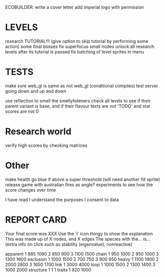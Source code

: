 ECOBUILDER:
write a cover letter
add imperial logo with permission

# LEVELS
research TUTORIAL!!! (give option to skip tutorial by performing some action)
some final bosses
fix superfocus small nodes
unlock all research levels after its tutorial is passed
fix batching of level sprites in menu

# TESTS
make sure web_gl is same as not web_gl (conditional compiles)
test server going down and up and down

use reflection to smell the smellylisteners
check all levels to see if their parent variant is base, and if their flavour texts are not 'TODO' and star scores are not 0

# Research world
verify high scores by checking matrices

# Other
make health go blue if above a super threshold (will need another fill sprite)
release game with australian fires as angle?
experiments to see how the score changes over time

I have read
I understand the purposes
I consent to data

# REPORT CARD
Your final score was XXX
Use the 'i' icon thingy to show the explanation This was made up of X nodes, and X edges
The species with the... is...
(extra info on click such as stability (eigenvalue), nonreactive)




apparent
1 885 1080
2 850 900
3 1100 1500
chain
1 950 1000
2 950 1000
3 1300 1600
exclusion
1 1000 1500
2 700 750
3 900 950
heavy
1 1100 1900
2 2000 2800
3 1650 1700
link
1 3000 4000
loop
1 1000 1500
2 1300 1400
3 1000 2000
structure
1 1 1
traits
1 920 1000
